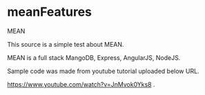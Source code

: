 # meanFeatures

MEAN 

This source is a simple test about MEAN.

MEAN is a full stack MangoDB, Express, AngularJS, NodeJS.

Sample code was made from youtube tutorial uploaded below URL.

https://www.youtube.com/watch?v=JnMvok0Yks8 .



